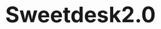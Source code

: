 # Sweetdesk2.0
<!DOCTYPE html>
<html lang="es">
<head>
    <meta charset="UTF-8">
    <meta name="viewport" content="width=device-width, initial-scale=1.0">
    <meta name="description" content="SweetDesk - Automatización inteligente para negocios reales">
    <title>SweetDesk - Automatización Inteligente</title>
    <link rel="preconnect" href="https://fonts.googleapis.com">
    <link rel="preconnect" href="https://fonts.gstatic.com" crossorigin>
    <link href="https://fonts.googleapis.com/css2?family=Montserrat:wght@400;500;700&display=swap" rel="stylesheet">
    <style>
        * {
            margin: 0;
            padding: 0;
            box-sizing: border-box;
        }

        body {
            font-family: 'Montserrat', sans-serif;
            background-color: #0d0d0d;
            color: #ffffff;
            line-height: 1.6;
            overflow-x: hidden;
        }

        .container {
            max-width: 1200px;
            margin: 0 auto;
            padding: 0 20px;
        }

        /* Animations */
        @keyframes fadeIn {
            from { opacity: 0; transform: translateY(20px); }
            to { opacity: 1; transform: translateY(0); }
        }

        .fade-in {
            animation: fadeIn 1s ease-out forwards;
        }

        /* Header */
        header {
            background: radial-gradient(circle at top, rgba(139, 92, 246, 0.1), transparent 70%);
            padding: 80px 0;
            text-align: center;
        }

        .logo {
            max-width: 200px;
            margin-bottom: 20px;
        }

        h1 {
            font-size: 3.5rem;
            font-weight: 700;
            margin-bottom: 20px;
        }

        h2 {
            font-size: 2.5rem;
            font-weight: 700;
            margin-bottom: 20px;
        }

        .subtitle {
            font-size: 1.5rem;
            color: #d1d5db;
            margin-bottom: 30px;
        }

        .cta-button {
            display: inline-block;
            padding: 15px 30px;
            background-color: #fb7185;
            color: #0d0d0d;
            text-decoration: none;
            border-radius: 8px;
            font-weight: 500;
            transition: transform 0.3s ease, background-color 0.3s ease;
        }

        .cta-button:hover {
            transform: translateY(-3px);
            background-color: #f43f5e;
        }

        .hero-image {
            max-width: 300px;
            margin: 20px auto;
            background: #1f1f1f;
            padding: 20px;
            border-radius: 12px;
            box-shadow: 0 4px 20px rgba(0, 0, 0, 0.5);
        }

        /* Sections */
        section {
            padding: 80px 0;
        }

        /* About */
        .about {
            text-align: center;
        }

        /* Services */
        .services {
            background: radial-gradient(circle at bottom, rgba(251, 113, 133, 0.1), transparent 70%);
        }

        .services-grid {
            display: grid;
            grid-template-columns: repeat(auto-fit, minmax(250px, 1fr));
            gap: 20px;
            margin-top: 40px;
        }

        .service-card {
            background: #1f1f1f;
            padding: 30px;
            border-radius: 12px;
            text-align: center;
            transition: transform 0.3s ease;
        }

        .service-card:hover {
            transform: translateY(-5px);
        }

        .service-card h3 {
            color: #8b5cf6;
            margin-bottom: 15px;
        }

        /* Plans */
        .plans-table {
            width: 100%;
            border-collapse: collapse;
            margin-top: 40px;
            background: #1f1f1f;
            border-radius: 12px;
            overflow: hidden;
        }

        .plans-table th, .plans-table td {
            padding: 15px;
            text-align: center;
            border-bottom: 1px solid #2d2d2d;
        }

        .plans-table th {
            background: #8b5cf6;
            color: #0d0d0d;
            font-weight: 700;
        }

        .plans-table td {
            color: #d1d5db;
        }

        .plans-table tr:hover {
            background: #2d2d2d;
        }

        /* Demo */
        .demo {
            position: relative;
        }

        .demo-button {
            position: fixed;
            bottom: 20px;
            right: 20px;
            background: #fb7185;
            color: #0d0d0d;
            padding: 15px 20px;
            border-radius: 50px;
            text-decoration: none;
            font-weight: 500;
            box-shadow: 0 4px 10px rgba(0, 0, 0, 0.5);
            transition: transform 0.3s ease;
            cursor: pointer;
        }

        .demo-button:hover {
            transform: scale(1.05);
        }

        /* Why SweetDesk */
        .why-list {
            display: grid;
            grid-template-columns: repeat(auto-fit, minmax(200px, 1fr));
            gap: 20px;
            margin-top: 40px;
        }

        .why-item {
            display: flex;
            align-items: center;
            gap: 10px;
        }

        .why-item span {
            color: #fb7185;
            font-size: 1.5rem;
        }

        /* Footer */
        footer {
            background: #1f1f1f;
            padding: 40px 0;
            text-align: center;
            color: #d1d5db;
        }

        /* Responsive */
        @media (max-width: 768px) {
            h1 { font-size: 2.5rem; }
            h2 { font-size: 2rem; }
            .subtitle { font-size: 1.2rem; }
            .plans-table { font-size: 0.9rem; }
            .plans-table th, .plans-table td { padding: 10px; }
        }

        @media (max-width: 480px) {
            .plans-table { display: block; }
            .plans-table thead { display: none; }
            .plans-table tr { display: block; margin-bottom: 20px; }
            .plans-table td { display: block; text-align: left; }
            .plans-table td:before {
                content: attr(data-label);
                font-weight: 700;
                display: block;
                color: #8b5cf6;
            }
        }
    </style>
</head>
<body>
    <header class="fade-in">
        <div class="container">
            <svg class="logo" viewBox="0 0 200 50" fill="none" xmlns="http://www.w3.org/2000/svg">
                <text x="10" y="35" font-family="Montserrat, sans-serif" font-size="30" font-weight="700" fill="#fb7185">SweetDesk</text>
            </svg>
            <h1>Automatización inteligente para negocios reales</h1>
            <p class="subtitle">Simplifica tu atención, ventas y pedidos con IA que trabaja 24/7</p>
            <a href="#contact" class="cta-button">Quiero mi SweetDesk</a>
            <div class="hero-image">
                <img src="https://via.placeholder.com/300x200?text=Widget+Demo" alt="Simulación de widget SweetDesk">
            </div>
        </div>
    </header>

    <section class="about fade-in">
        <div class="container">
            <h2>¿Qué es SweetDesk?</h2>
            <p>Es una suite de soluciones automatizadas que simulan atención humana, ventas personalizadas y pedidos, las 24hs. Sin apps raras, sin complicaciones.</p>
            <p><strong>Creador:</strong> Fermín M. · <strong>Año:</strong> 2024–2025</p>
        </div>
    </section>

    <section class="services fade-in">
        <div class="container">
            <h2>Servicios Modulares</h2>
            <div class="services-grid">
                <div class="service-card">
                    <h3>🟪 Atención Inteligente</h3>
                    <p>Automatiza consultas, reservas y derivación</p>
                </div>
                <div class="service-card">
                    <h3>🔵 Ventas Inteligentes</h3>
                    <p>Automatiza secuencia de ventas, objeciones y cobros</p>
                </div>
                <div class="service-card">
                    <h3>🔴 Delivery IA</h3>
                    <p>Automatiza pedidos físicos desde IG o WhatsApp</p>
                </div>
                <div class="service-card">
                    <h3>🧠 Plan Total IA</h3>
                    <p>Combina todo en un solo entorno con seguimiento</p>
                </div>
            </div>
        </div>
    </section>

    <section class="plans fade-in">
        <div class="container">
            <h2>Comparador de Planes</h2>
            <table class="plans-table">
                <thead>
                    <tr>
                        <th>Características</th>
                        <th>Starter</th>
                        <th>Pro</th>
                        <th>Premium</th>
                        <th>Total IA</th>
                    </tr>
                </thead>
                <tbody>
                    <tr>
                        <td data-label="Características">Automatización 24/7</td>
                        <td data-label="Starter">✅</td>
                        <td data-label="Pro">✅</td>
                        <td data-label="Premium">✅</td>
                        <td data-label="Total IA">✅</td>
                    </tr>
                    <tr>
                        <td data-label="Características">Captura de datos</td>
                        <td data-label="Starter">✅</td>
                        <td data-label="Pro">✅</td>
                        <td data-label="Premium">✅</td>
                        <td data-label="Total IA">✅</td>
                    </tr>
                    <tr>
                        <td data-label="Características">Derivación a WhatsApp o pago</td>
                        <td data-label="Starter">✅</td>
                        <td data-label="Pro">✅</td>
                        <td data-label="Premium">✅</td>
                        <td data-label="Total IA">✅</td>
                    </tr>
                    <tr>
                        <td data-label="Características">Dashboard visual</td>
                        <td data-label="Starter">✅</td>
                        <td data-label="Pro">✅</td>
                        <td data-label="Premium">✅</td>
                        <td data-label="Total IA">✅</td>
                    </tr>
                    <tr>
                        <td data-label="Características">Soporte técnico</td>
                        <td data-label="Starter">✅</td>
                        <td data-label="Pro">✅</td>
                        <td data-label="Premium">✅</td>
                        <td data-label="Total IA">✅</td>
                    </tr>
                    <tr>
                        <td data-label="Características">Precio</td>
                        <td data-label="Starter">$89.000 ARS / $97 USD</td>
                        <td data-label="Pro">$97.000 ARS / $127 USD</td>
                        <td data-label="Premium">$89.000 ARS / $97 USD</td>
                        <td data-label="Total IA">$239.000 ARS / $497 USD</td>
                    </tr>
                </tbody>
            </table>
        </div>
    </section>

    <section class="demo fade-in">
        <div class="container">
            <h2>Demo Interactiva</h2>
            <p>Probá cómo SweetDesk puede atender a tus clientes:</p>
            <a href="#" class="demo-button" onclick="alert('¡Hola! 👋 Bienvenido a SweetDesk. ¿En qué puedo ayudarte hoy? Ejemplo: ¿Querés reservar una mesa o saber más sobre nuestros planes?')">Hola 👋 ¿En qué puedo ayudarte hoy?</a>
        </div>
    </section>

    <section class="why fade-in">
        <div class="container">
            <h2>Por qué elegir SweetDesk</h2>
            <div class="why-list">
                <div class="why-item"><span>✅</span> Sin apps raras ni plataformas extra</div>
                <div class="why-item"><span>✅</span> Atención 24/7 real</div>
                <div class="why-item"><span>✅</span> Se instala en 2 días</div>
                <div class="why-item"><span>✅</span> Totalmente personalizable</div>
                <div class="why-item"><span>✅</span> Ideal para negocios físicos o digitales</div>
            </div>
        </div>
    </section>

    <section class="cta-final fade-in">
        <div class="container">
            <h2>¿Querés que tu negocio atienda solo?</h2>
            <a href="#contact" class="cta-button">Solicitá tu activación</a>
            <p class="subtitle">Entrega en 72 horas · Soporte incluido · Marca profesional</p>
        </div>
    </section>

    <footer>
        <div class="container">
            <p>Creado por Fermín M. · Ejecutado con SuiteAI (J&A)</p>
            <p>SweetDesk® 2024–2025</p>
        </div>
    </footer>
</body>
</html>
